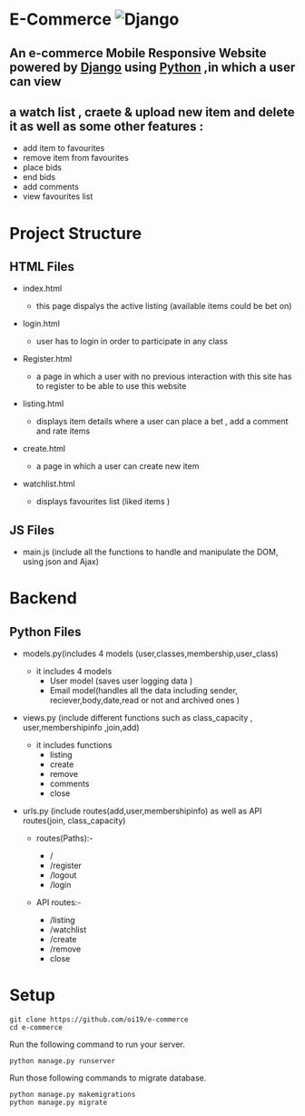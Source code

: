 # E-Commerce ![Django](https://github.com/ESWZY/cs50web-final-project/workflows/Django%20CI/badge.svg)

  ## An e-commerce Mobile Responsive Website powered by [Django](https://www.djangoproject.com/) using [Python](https://www.python.org/) ,in which a user can view 
  ## a watch list , craete & upload new item and delete it  as well as some other features :
   - add item to favourites 
   - remove item from favourites
   - place bids
   - end bids
   - add comments
   - view favourites list
   

# Project Structure


## HTML Files
      
 - index.html
   - this page dispalys the active listing (available items could be bet on)
    
 - login.html
   - user has to login in order to participate in  any class 
 
 - Register.html
   - a page in which a user with no previous interaction with this site has to register to be able to use this website
   
 - listing.html 
   - displays item details where a user can place a bet , add a comment and rate items 
   
 - create.html 
   - a page in which a user can create new item
    
 - watchlist.html 
   - displays favourites list (liked items )
   

## JS Files
 -  main.js (include all the functions to handle and manipulate the DOM, using json and Ajax)



# Backend


## Python Files
 - models.py(includes 4 models (user,classes,membership,user_class)
   - it includes 4 models
      - User model (saves user logging data )
      - Email model(handles all the data including sender, reciever,body,date,read or not and archived ones )
      
 - views.py (include different functions such as class_capacity , user,membershipinfo ,join,add)
     - it includes functions
         - listing  
         - create
         - remove
         - comments
         - close
 - urls.py (include routes(add,user,membershipinfo) as well as API routes(join, class_capacity)
   - routes(Paths):-
      - /
      - /register
      - /logout
      - /login
     
   - API routes:-
      - /listing 
      - /watchlist
      - /create
      - /remove
      - close



# Setup
   ```shell script
git clone https://github.com/oi19/e-commerce
cd e-commerce
```
Run the following command to run your server.


```shell script
python manage.py runserver
```

Run those following commands to migrate database.

```shell script
python manage.py makemigrations
python manage.py migrate
```

